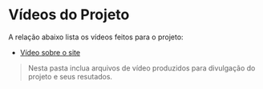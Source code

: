 # Vídeos do Projeto
A relação abaixo lista os vídeos feitos para o projeto:
 - [Vídeo sobre o site]()


> Nesta pasta inclua arquivos de vídeo produzidos para divulgação do 
> projeto e seus resutados.


